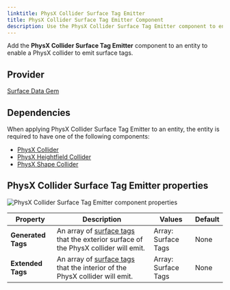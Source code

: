 ```yaml
---
linktitle: PhysX Collider Surface Tag Emitter
title: PhysX Collider Surface Tag Emitter Component
description: Use the PhysX Collider Surface Tag Emitter component to enable a PhysX collider to emit surface tags in your Open 3D Engine (O3DE) level.
---
```


Add the **PhysX Collider Surface Tag Emitter** component to an entity to enable a PhysX collider to emit surface tags.

## Provider

[Surface Data Gem](/docs/user-guide/gems/reference/environment/surface-data)

## Dependencies

When applying PhysX Collider Surface Tag Emitter to an entity, the entity is required to have one of the following components:

- [PhysX Collider](../physx/collider)
- [PhysX Heightfield Collider](../physx/heightfield-collider)
- [PhysX Shape Collider](../physx/shape-collider)

## PhysX Collider Surface Tag Emitter properties

![PhysX Collider Surface Tag Emitter component properties](/images/user-guide/components/reference/surface-data/physx-collider-surface-tag-emitter-component.png)

| Property | Description | Values | Default |
|-|-|-|-|
| **Generated Tags** | An array of [surface tags](/docs/user-guide/gems/reference/environment/surface-data) that the exterior surface of the PhysX collider will emit. | Array: Surface Tags | None |
| **Extended Tags** | An array of [surface tags](/docs/user-guide/gems/reference/environment/surface-data) that the interior of the PhysX collider will emit. | Array: Surface Tags | None |
